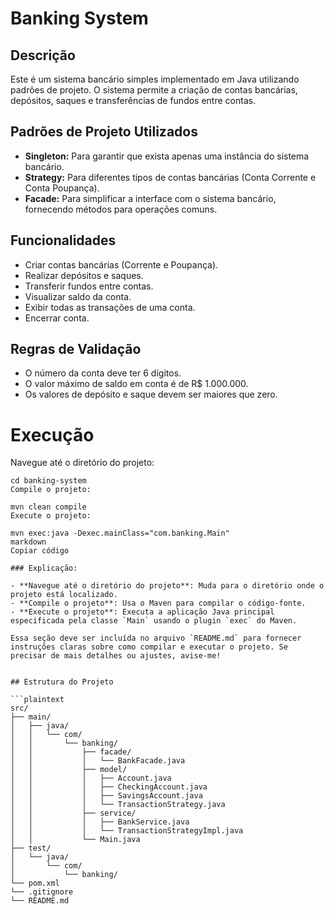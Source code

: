 # Banking System

## Descrição

Este é um sistema bancário simples implementado em Java utilizando padrões de projeto. O sistema permite a criação de contas bancárias, depósitos, saques e transferências de fundos entre contas.

## Padrões de Projeto Utilizados

- **Singleton:** Para garantir que exista apenas uma instância do sistema bancário.
- **Strategy:** Para diferentes tipos de contas bancárias (Conta Corrente e Conta Poupança).
- **Facade:** Para simplificar a interface com o sistema bancário, fornecendo métodos para operações comuns.

## Funcionalidades

- Criar contas bancárias (Corrente e Poupança).
- Realizar depósitos e saques.
- Transferir fundos entre contas.
- Visualizar saldo da conta.
- Exibir todas as transações de uma conta.
- Encerrar conta.

## Regras de Validação

- O número da conta deve ter 6 dígitos.
- O valor máximo de saldo em conta é de R$ 1.000.000.
- Os valores de depósito e saque devem ser maiores que zero.

# Execução

Navegue até o diretório do projeto:

```shell
cd banking-system
Compile o projeto:

mvn clean compile
Execute o projeto:

mvn exec:java -Dexec.mainClass="com.banking.Main"
markdown
Copiar código

### Explicação:

- **Navegue até o diretório do projeto**: Muda para o diretório onde o projeto está localizado.
- **Compile o projeto**: Usa o Maven para compilar o código-fonte.
- **Execute o projeto**: Executa a aplicação Java principal especificada pela classe `Main` usando o plugin `exec` do Maven.

Essa seção deve ser incluída no arquivo `README.md` para fornecer instruções claras sobre como compilar e executar o projeto. Se precisar de mais detalhes ou ajustes, avise-me!


## Estrutura do Projeto

```plaintext
src/
├── main/
│   ├── java/
│   │   └── com/
│   │       └── banking/
│   │           ├── facade/
│   │           │   └── BankFacade.java
│   │           ├── model/
│   │           │   ├── Account.java
│   │           │   ├── CheckingAccount.java
│   │           │   ├── SavingsAccount.java
│   │           │   └── TransactionStrategy.java
│   │           ├── service/
│   │           │   ├── BankService.java
│   │           │   └── TransactionStrategyImpl.java
│   │           └── Main.java
├── test/
│   └── java/
│       └── com/
│           └── banking/
└── pom.xml
└── .gitignore
└── README.md



